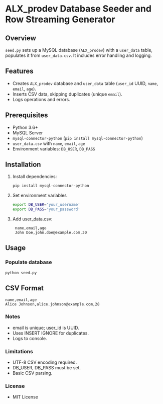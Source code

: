 # ALX_prodev Database Seeder and Row Streaming Generator

## Overview
`seed.py` sets up a MySQL database (`ALX_prodev`) with a `user_data` table, populates it from `user_data.csv`. It includes error handling and logging.

## Features
- Creates `ALX_prodev` database and `user_data` table (`user_id` UUID, `name`, `email`, `age`).
- Inserts CSV data, skipping duplicates (unique `email`).
- Logs operations and errors.

## Prerequisites
- Python 3.6+
- MySQL Server
- `mysql-connector-python` (`pip install mysql-connector-python`)
- `user_data.csv` with `name`, `email`, `age`
- Environment variables: `DB_USER`, `DB_PASS`

## Installation
1. Install dependencies:
   ```bash
   pip install mysql-connector-python

2. Set environment variables
    ```bash
    export DB_USER='your_username'
    export DB_PASS='your_password'

3. Add user_data.csv:
   ```csv
    name,email,age
    John Doe,john.doe@example.com,30

## Usage
### Populate database
    python seed.py


## CSV Format
    name,email,age
    Alice Johnson,alice.johnson@example.com,28

### Notes

- email is unique; user_id is UUID.
- Uses INSERT IGNORE for duplicates.
- Logs to console.

### Limitations

- UTF-8 CSV encoding required.
- DB_USER, DB_PASS must be set.
- Basic CSV parsing.

### License
- MIT License